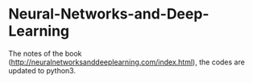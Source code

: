 # Neural-Networks-and-Deep-Learning

The notes of the book (http://neuralnetworksanddeeplearning.com/index.html), the codes are updated to python3.
